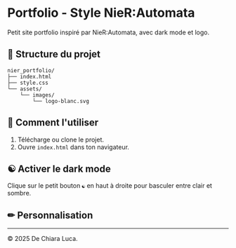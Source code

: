 # Portfolio - Style NieR:Automata

Petit site portfolio inspiré par NieR:Automata, avec dark mode et logo.

## 📁 Structure du projet

```
nier_portfolio/
├── index.html
├── style.css
└── assets/
    └── images/
        └── logo-blanc.svg
```

## 🚀 Comment l'utiliser

1. Télécharge ou clone le projet.
2. Ouvre `index.html` dans ton navigateur.

## ☯ Activer le dark mode

Clique sur le petit bouton `☯` en haut à droite pour basculer entre clair et sombre.

## ✏ Personnalisation

---

© 2025 De Chiara Luca.